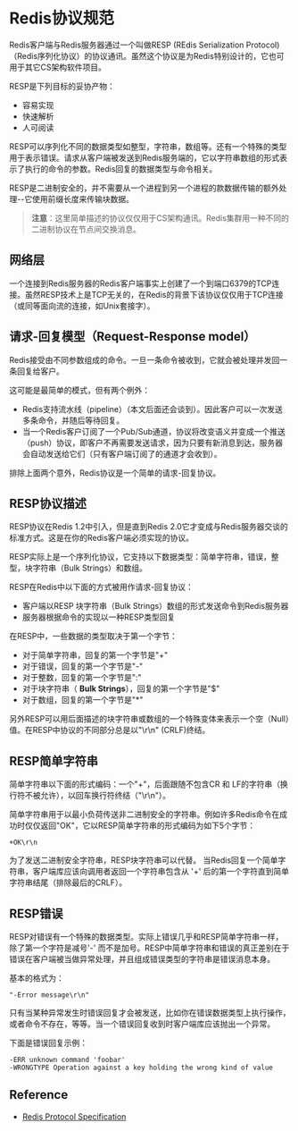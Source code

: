 # Redis协议规范
Redis客户端与Redis服务器通过一个叫做RESP (REdis Serialization Protocol)（Redis序列化协议）的协议通讯。虽然这个协议是为Redis特别设计的，它也可用于其它CS架构软件项目。

RESP是下列目标的妥协产物：
- 容易实现
- 快速解析
- 人可阅读

RESP可以序列化不同的数据类型如整型，字符串，数组等。还有一个特殊的类型用于表示错误。请求从客户端被发送到Redis服务端的，它以字符串数组的形式表示了执行的命令的参数。Redis回复的数据类型与命令相关。

RESP是二进制安全的，并不需要从一个进程到另一个进程的款数据传输的额外处理--它使用前缀长度来传输块数据。
> **注意**：这里简单描述的协议仅仅用于CS架构通讯。Redis集群用一种不同的二进制协议在节点间交换消息。
## 网络层
一个连接到Redis服务器的Redis客户端事实上创建了一个到端口6379的TCP连接。虽然RESP技术上是TCP无关的，在Redis的背景下该协议仅仅用于TCP连接（或同等面向流的连接，如Unix套接字）。
## 请求-回复模型（Request-Response model）
Redis接受由不同参数组成的命令。一旦一条命令被收到，它就会被处理并发回一条回复给客户。

这可能是最简单的模式，但有两个例外：
- Redis支持流水线（pipeline）（本文后面还会谈到）。因此客户可以一次发送多条命令，并随后等待回复。
- 当一个Redis客户订阅了一个Pub/Sub通道，协议将改变语义并变成一个推送（push）协议，即客户不再需要发送请求，因为只要有新消息到达，服务器会自动发送给它们（只有客户端订阅了的通道才会收到）。

排除上面两个意外，Redis协议是一个简单的请求-回复协议。
## RESP协议描述
RESP协议在Redis 1.2中引入，但是直到Redis 2.0它才变成与Redis服务器交谈的标准方式。这是在你的Redis客户端必须实现的协议。

RESP实际上是一个序列化协议，它支持以下数据类型：简单字符串，错误，整型，块字符串（Bulk Strings）和数组。

RESP在Redis中以下面的方式被用作请求-回复协议：
- 客户端以RESP 块字符串（Bulk Strings）数组的形式发送命令到Redis服务器
- 服务器根据命令的实现以一种RESP类型回复

在RESP中，一些数据的类型取决于第一个字节：
+ 对于简单字符串，回复的第一个字节是"+"
+ 对于错误，回复的第一个字节是"-"
+ 对于整数，回复的第一个字节是":"
+ 对于块字符串（ **Bulk Strings**），回复的第一个字节是"$"
+ 对于数组，回复的第一个字节是"*"

另外RESP可以用后面描述的块字符串或数组的一个特殊变体来表示一个空（Null）值。在RESP中协议的不同部分总是以"\r\n" (CRLF)终结。
## RESP简单字符串
简单字符串以下面的形式编码：一个"+"，后面跟随不包含CR 和 LF的字符串（换行符不被允许），以回车换行符终结（"\r\n"）。

简单字符串用于以最小负荷传送非二进制安全的字符串。例如许多Redis命令在成功时仅仅返回"OK"，它以RESP简单字符串的形式编码为如下5个字节：
```
+OK\r\n
```
为了发送二进制安全字符串，RESP块字符串可以代替。
当Redis回复一个简单字符串，客户端库应该向调用者返回一个字符串包含从 '+' 后的第一个字符直到简单字符串结尾（排除最后的CRLF）。
## RESP错误
RESP对错误有一个特殊的数据类型。实际上错误几乎和RESP简单字符串一样，除了第一个字符是减号'-' 而不是加号。RESP中简单字符串和错误的真正差别在于错误在客户端被当做异常处理，并且组成错误类型的字符串是错误消息本身。

基本的格式为：
```
"-Error message\r\n"
```
只有当某种异常发生时错误回复才会被发送，比如你在错误数据类型上执行操作，或者命令不存在，等等。当一个错误回复收到时客户端库应该抛出一个异常。

下面是错误回复示例：
```
-ERR unknown command 'foobar'
-WRONGTYPE Operation against a key holding the wrong kind of value
```

## Reference
- [Redis Protocol Specification](https://redis.io/topics/protocol)
